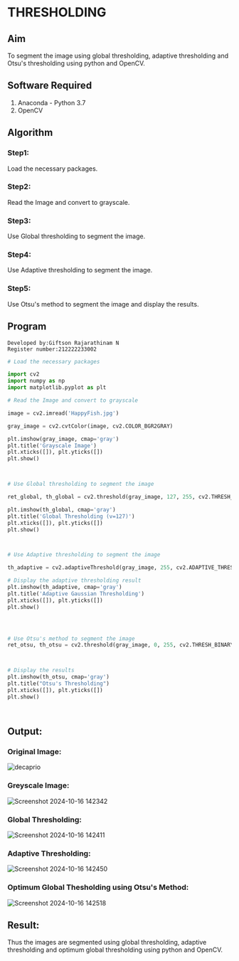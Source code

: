 # THRESHOLDING
## Aim
To segment the image using global thresholding, adaptive thresholding and Otsu's thresholding using python and OpenCV.

## Software Required
1. Anaconda - Python 3.7
2. OpenCV

## Algorithm

### Step1:

Load the necessary packages.

### Step2:

Read the Image and convert to grayscale.

### Step3:

Use Global thresholding to segment the image.

### Step4:

Use Adaptive thresholding to segment the image.

### Step5:

Use Otsu's method to segment the image and display the results.

## Program
```
Developed by:Giftson Rajarathinam N
Register number:212222233002

```
```python
# Load the necessary packages

import cv2
import numpy as np
import matplotlib.pyplot as plt

# Read the Image and convert to grayscale

image = cv2.imread('HappyFish.jpg')

gray_image = cv2.cvtColor(image, cv2.COLOR_BGR2GRAY)

plt.imshow(gray_image, cmap='gray')
plt.title('Grayscale Image')
plt.xticks([]), plt.yticks([])
plt.show()



# Use Global thresholding to segment the image

ret_global, th_global = cv2.threshold(gray_image, 127, 255, cv2.THRESH_BINARY)

plt.imshow(th_global, cmap='gray')
plt.title('Global Thresholding (v=127)')
plt.xticks([]), plt.yticks([])
plt.show()



# Use Adaptive thresholding to segment the image

th_adaptive = cv2.adaptiveThreshold(gray_image, 255, cv2.ADAPTIVE_THRESH_GAUSSIAN_C,cv2.THRESH_BINARY, 11, 2)

# Display the adaptive thresholding result
plt.imshow(th_adaptive, cmap='gray')
plt.title('Adaptive Gaussian Thresholding')
plt.xticks([]), plt.yticks([])
plt.show()




# Use Otsu's method to segment the image 
ret_otsu, th_otsu = cv2.threshold(gray_image, 0, 255, cv2.THRESH_BINARY + cv2.THRESH_OTSU)



# Display the results
plt.imshow(th_otsu, cmap='gray')
plt.title("Otsu's Thresholding")
plt.xticks([]), plt.yticks([])
plt.show()




```
## Output:

### Original Image:
![decaprio](https://github.com/user-attachments/assets/dc244323-3003-4b8a-aac8-af4438328493)
### Greyscale Image:
![Screenshot 2024-10-16 142342](https://github.com/user-attachments/assets/d715950b-8277-4d8d-a27a-f4c5e987b3bf)

### Global Thresholding:
![Screenshot 2024-10-16 142411](https://github.com/user-attachments/assets/ebe517d7-eecc-4be2-94ca-031f5a81321d)


### Adaptive Thresholding:
![Screenshot 2024-10-16 142450](https://github.com/user-attachments/assets/9500ad9b-d7f4-4b9d-a16d-51a97e154e42)


### Optimum Global Thesholding using Otsu's Method:
![Screenshot 2024-10-16 142518](https://github.com/user-attachments/assets/663cae71-b477-45c4-a568-8495ed73920d)



## Result:
Thus the images are segmented using global thresholding, adaptive thresholding and optimum global thresholding using python and OpenCV.
